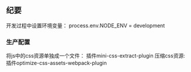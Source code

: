 ## 纪要
开发过程中设置环境变量： process.env.NODE_ENV = development
### 生产配置
将js中的css资源单独成一个文件： 插件mini-css-extract-plugin
压缩css资源: 插件optimize-css-assets-webpack-plugin